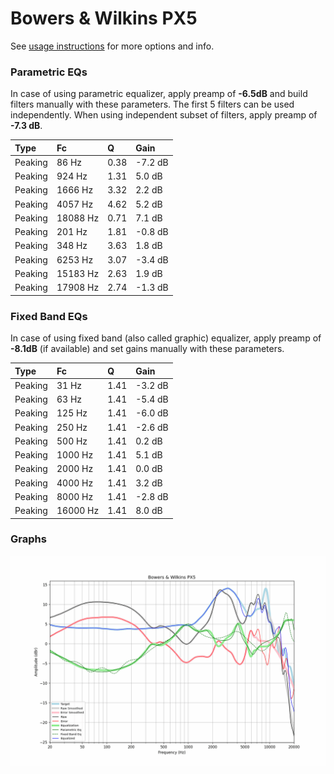 # Bowers & Wilkins PX5
See [usage instructions](https://github.com/jaakkopasanen/AutoEq#usage) for more options and info.

### Parametric EQs
In case of using parametric equalizer, apply preamp of **-6.5dB** and build filters manually
with these parameters. The first 5 filters can be used independently.
When using independent subset of filters, apply preamp of **-7.3 dB**.

| Type    | Fc       |    Q | Gain    |
|:--------|:---------|:-----|:--------|
| Peaking | 86 Hz    | 0.38 | -7.2 dB |
| Peaking | 924 Hz   | 1.31 | 5.0 dB  |
| Peaking | 1666 Hz  | 3.32 | 2.2 dB  |
| Peaking | 4057 Hz  | 4.62 | 5.2 dB  |
| Peaking | 18088 Hz | 0.71 | 7.1 dB  |
| Peaking | 201 Hz   | 1.81 | -0.8 dB |
| Peaking | 348 Hz   | 3.63 | 1.8 dB  |
| Peaking | 6253 Hz  | 3.07 | -3.4 dB |
| Peaking | 15183 Hz | 2.63 | 1.9 dB  |
| Peaking | 17908 Hz | 2.74 | -1.3 dB |

### Fixed Band EQs
In case of using fixed band (also called graphic) equalizer, apply preamp of **-8.1dB**
(if available) and set gains manually with these parameters.

| Type    | Fc       |    Q | Gain    |
|:--------|:---------|:-----|:--------|
| Peaking | 31 Hz    | 1.41 | -3.2 dB |
| Peaking | 63 Hz    | 1.41 | -5.4 dB |
| Peaking | 125 Hz   | 1.41 | -6.0 dB |
| Peaking | 250 Hz   | 1.41 | -2.6 dB |
| Peaking | 500 Hz   | 1.41 | 0.2 dB  |
| Peaking | 1000 Hz  | 1.41 | 5.1 dB  |
| Peaking | 2000 Hz  | 1.41 | 0.0 dB  |
| Peaking | 4000 Hz  | 1.41 | 3.2 dB  |
| Peaking | 8000 Hz  | 1.41 | -2.8 dB |
| Peaking | 16000 Hz | 1.41 | 8.0 dB  |

### Graphs
![](./Bowers%20&%20Wilkins%20PX5.png)